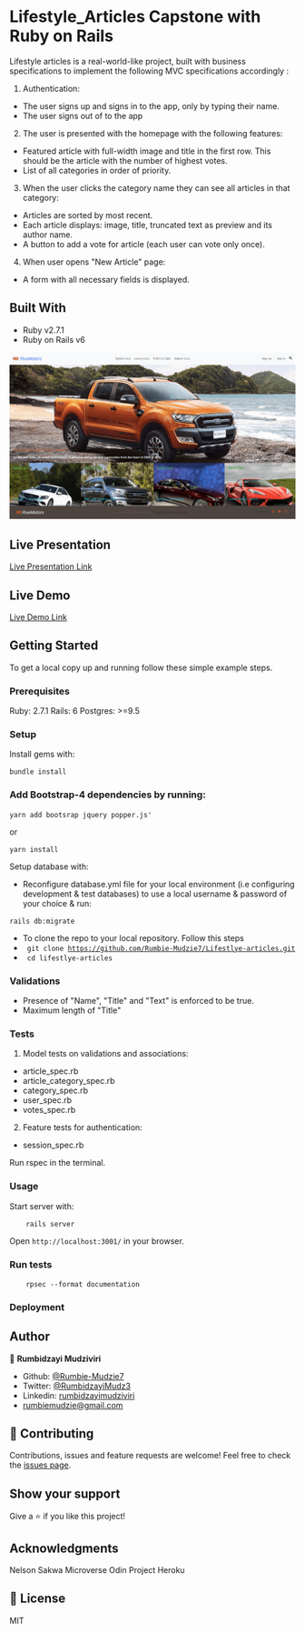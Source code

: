 # Lifestyle_Articles Capstone with Ruby on Rails
Lifestyle articles is a real-world-like project, built with business specifications to implement the following MVC specifications accordingly :

1.  Authentication:
-   The user signs up and signs in to the app, only by typing their name.
-   The user signs out of to the app

2.  The user is presented with the homepage with the following features:
-   Featured article with full-width image and title in the first row. This should be the article 
    with the number of highest votes.
-   List of all categories in order of priority.

3.  When the user clicks the category name they can see all articles in that category:
-   Articles are sorted by most recent.
-   Each article displays: image, title, truncated text as preview and its author name.
-   A button to add a vote for article (each user can vote only once).

4.  When user opens "New Article" page:
-   A form with all necessary fields is displayed.

## Built With

- Ruby v2.7.1
- Ruby on Rails v6

![Screenshot](app/assets/images/ruemotors.png)

## Live Presentation

[Live Presentation Link](https://www.loom.com/share/7f0103f79300496bb1d8078959b20aab)

## Live Demo

[Live Demo Link](https://rue-motors.herokuapp.com/)

## Getting Started

To get a local copy up and running follow these simple example steps.

### Prerequisites

Ruby: 2.7.1
Rails: 6
Postgres: >=9.5

### Setup

Install gems with:

```
bundle install
```

### Add Bootstrap-4 dependencies by running:

```
yarn add bootsrap jquery popper.js'
```

or

```
yarn install
```

Setup database with:

- Reconfigure database.yml file for your local environment (i.e configuring development & test databases) to use a local username & password of your choice & run:

```
rails db:migrate
```
- To clone the repo to your local repository. Follow this steps
- <code> git clone https://github.com/Rumbie-Mudzie7/Lifestlye-articles.git</code>
- <code> cd lifestlye-articles</code>

### Validations
-   Presence of "Name", "Title" and "Text" is enforced to be true.
-   Maximum length of "Title"

### Tests
1.  Model tests on validations and associations:
-   article_spec.rb
-   article_category_spec.rb
-   category_spec.rb
-   user_spec.rb
-   votes_spec.rb

2.  Feature tests for authentication:
-   session_spec.rb

Run rspec in the terminal.

### Usage

Start server with:

```
    rails server
```

Open `http://localhost:3001/` in your browser.

### Run tests

```
    rpsec --format documentation
```

### Deployment



## Author

:bust_in_silhouette: **Rumbidzayi Mudziviri**
- Github: [@Rumbie-Mudzie7](https://github.com/Rumbie-Mudzie7)
- Twitter: [@RumbidzayiMudz3](https://twitter.com/RumbidzayiMudz3)
- Linkedin: [rumbidzayimudziviri](https://www.linkedin.com/in/rumbidzayi-mudziviri)
- rumbiemudzie@gmail.com

## :handshake: Contributing

Contributions, issues and feature requests are welcome!
Feel free to check the [issues page](issues/).

## Show your support

Give a :star:️ if you like this project!

## Acknowledgments
Nelson Sakwa
Microverse
Odin Project
Heroku

## :memo: License

MIT